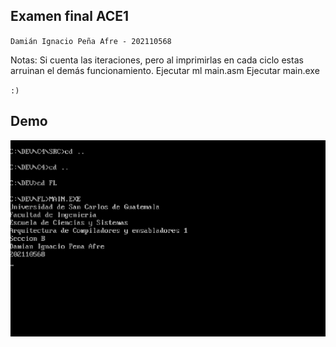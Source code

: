 
## Examen final ACE1

`Damián Ignacio Peña Afre - 202110568`

Notas:
Si cuenta las iteraciones, pero al imprimirlas en cada ciclo estas arruinan el demás funcionamiento.
Ejecutar ml main.asm
Ejecutar main.exe

`:)`


## Demo

![Demo](demo.gif)
